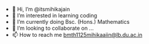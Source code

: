 - 👋 Hi, I’m @itsmihikajain
- 👀 I’m interested in learning coding
- 🌱 I’m currently doing Bsc. (Hons.) Mathematics
- 💞️ I’m looking to collaborate on ...
- 📫 How to reach me bmth1125mihikaaiin@lb.du.ac.in

<!---
itsmihikajain/itsmihikajain is a ✨ special ✨ repository because its `README.md` (this file) appears on your GitHub profile.
You can click the Preview link to take a look at your changes.
--->
